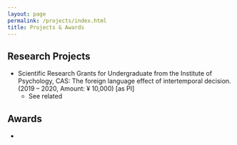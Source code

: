 ```yaml
---
layout: page
permalink: /projects/index.html
title: Projects & Awards
---
```


## Research Projects

- Scientific Research Grants for Undergraduate from the Institute of Psychology, CAS: The foreign language effect of intertemporal decision. (2019 – 2020, Amount: ¥ 10,000) [as PI]
  - See related 



## Awards

- 
